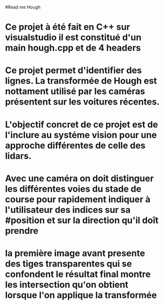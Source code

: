 #Read me Hough
# Ce projet à été fait en C++ sur visualstudio il est constitué d'un main hough.cpp et de 4 headers
# Ce projet permet d'identifier des lignes. La transformée de Hough est nottament utilisé par les caméras présentent sur les voitures récentes.
#

# L'objectif concret de ce projet est de l'inclure au systéme vision pour une approche différentes de celle des lidars.
# Avec une caméra on doit distinguer les différentes voies du stade de course pour rapidement indiquer à l'utilisateur des indices sur sa #position et sur la direction qu'il doît prendre
# la première image avant presente des tiges transparentes qui se confondent le résultat final montre les intersection qu'on obtient lorsque l'on applique la transformée
